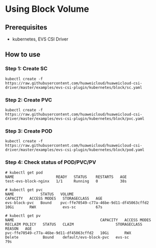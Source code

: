 # Using Block Volume

## Prerequisites

- kubernetes, EVS CSI Driver

## How to use

### Step 1: Create SC

```
kubectl create -f  https://raw.githubusercontent.com/huaweicloud/huaweicloud-csi-driver/master/examples/evs-csi-plugin/kubernetes/block/sc.yaml
```

### Step 2: Create PVC

```
kubectl create -f  https://raw.githubusercontent.com/huaweicloud/huaweicloud-csi-driver/master/examples/evs-csi-plugin/kubernetes/block/pvc.yaml
```

### Step 3: Create POD

```
kubectl create -f  https://raw.githubusercontent.com/huaweicloud/huaweicloud-csi-driver/master/examples/evs-csi-plugin/kubernetes/block/pod.yaml
```

### Step 4: Check status of POD/PVC/PV

```
# kubectl get pod
NAME                   READY   STATUS    RESTARTS   AGE
test-evs-block-nginx   1/1     Running   0          38s

```

```
# kubectl get pvc
NAME            STATUS   VOLUME                                     CAPACITY   ACCESS MODES   STORAGECLASS   AGE
evs-block-pvc   Bound    pvc-ffe70549-c77a-46be-9d11-df45063cffd2   10Gi       RWX            evs-sc         67s
```

```
# kubectl get pv
NAME                                       CAPACITY   ACCESS MODES   RECLAIM POLICY   STATUS   CLAIM                   STORAGECLASS   REASON   AGE
pvc-ffe70549-c77a-46be-9d11-df45063cffd2   10Gi       RWX            Delete           Bound    default/evs-block-pvc   evs-sc                  79s
```
